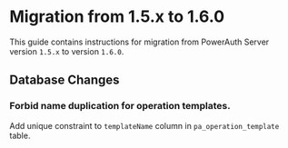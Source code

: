 # Migration from 1.5.x to 1.6.0

This guide contains instructions for migration from PowerAuth Server version `1.5.x` to version `1.6.0`.

## Database Changes

### Forbid name duplication for operation templates.

Add unique constraint to `templateName` column in `pa_operation_template` table.
